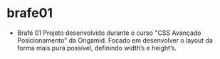 # brafe01

- Brafé 01
Projeto desenvolvido durante o curso "CSS Avançado Posicionamento" da Origamid.
Focado em desenvolver o layout da forma mais pura possível, definindo width’s e height’s.
